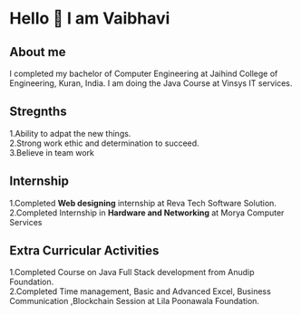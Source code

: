 # Hello 👋 I am Vaibhavi


## About me  
I completed my bachelor of Computer Engineering at Jaihind College of Engineering, Kuran, India.
I am doing the Java Course at Vinsys IT services.
## Stregnths
1.Ability to adpat the new things.   <br>
2.Strong work ethic and determination to succeed.  <br>
3.Believe in team work
## Internship
1.Completed **Web designing** internship at Reva Tech Software Solution.<br>
2.Completed Internship in **Hardware and Networking** at Morya Computer Services


## Extra Curricular Activities
1.Completed Course on Java Full Stack development from Anudip Foundation. <br>
2.Completed Time management, Basic and Advanced Excel, Business Communication ,Blockchain  Session at Lila Poonawala Foundation.





